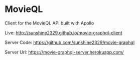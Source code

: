 # MovieQL

Client for the MovieQL API built with Apollo

Live: <http://sunshine2329.github.io/movie-graphql-client>

Server Code: <https://github.com/sunshine2329/movie-graphql>

Server Url: <https://movie-graphql-server.herokuapp.com/>
